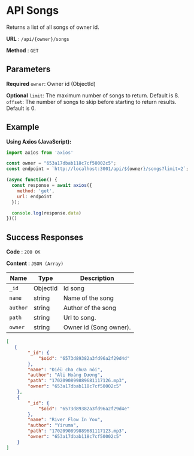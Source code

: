 # API Songs

Returns a list of all songs of owner id.

**URL** : `/api/{owner}/songs`

**Method** : `GET`


## Parameters
**Required**
`owner`:  Owner id (ObjectId)

**Optional**
`limit`: The maximum number of songs to return. Default is 8.
`offset`: The number of songs to skip before starting to return results. Default is 0.

## Example
**Using Axios (JavaScript):**
```javascript
import axios from 'axios'

const owner = "653a17dbab118c7cf50002c5";
const endpoint = `http://localhost:3001/api/${owner}/songs?limit=2`;

(async function() {
  const response = await axios({
    method: 'get',
    url: endpoint
  });

  console.log(response.data)
})()
```

## Success Responses

**Code** : `200 OK`

**Content** : `JSON (Array)`

| Name          | Type    | Description                                         |
|-------------- |---------|-----------------------------------------------------|
| `_id`| ObjectId | Id song |
| `name`  | string  | Name of the song |
| `author`| string | Author of the song    |
| `path` | string  | Url to song.                           |
| `owner` | string  | Owner id (Song owner).      

```json
[
   {
        "_id": {
            "$oid": "6573d89382a3fd96a2f29d4d"
        },
        "name": "Điều cha chưa nói",
        "author": "Ali Hoàng Dương",
        "path": "1702090899889681117126.mp3",
        "owner": "653a17dbab118c7cf50002c5"
    },
    {
        "_id": {
            "$oid": "6573d89382a3fd96a2f29d4e"
        },
        "name": "River Flow In You",
        "author": "Yiruma",
        "path": "1702090899889681117123.mp3",
        "owner": "653a17dbab118c7cf50002c5"
    }  
]
```